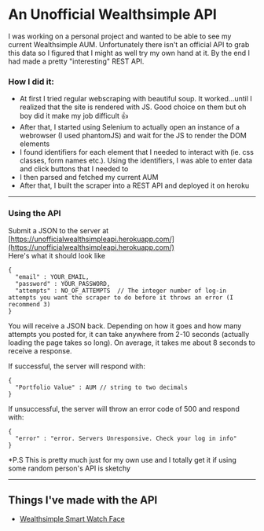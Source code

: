 # An Unofficial Wealthsimple API

I was working on a personal project and wanted to be able to see my current Wealthsimple AUM. Unfortunately there isn't an official API to grab this data so I figured that I might as well try my own hand at it. By the end I had made a pretty "interesting" REST API.

### How I did it:
- At first I tried regular webscraping with beautiful soup. It worked...until I realized that the site is rendered with JS. Good choice on them but oh boy did it make my job difficult 👍
- After that, I started using Selenium to actually open an instance of a webrowser (I used phantomJS) and wait for the JS to render the DOM elements
- I found identifiers for each element that I needed to interact with (ie. css classes, form names etc.). Using the identifiers, I was able to enter data and click buttons that I needed to
- I then parsed and fetched my current AUM
- After that, I built the scraper into a REST API and deployed it on heroku 

---

### Using the API
Submit a JSON to the server at [https://unofficialwealthsimpleapi.herokuapp.com/](https://unofficialwealthsimpleapi.herokuapp.com/)   
Here's what it should look like
```
{
  "email" : YOUR_EMAIL,
  "password" : YOUR_PASSWORD,
  "attempts" : NO_OF_ATTEMPTS  // The integer number of log-in attempts you want the scraper to do before it throws an error (I recommend 3)
}
```

You will receive a JSON back. Depending on how it goes and how many attempts you posted for, it can take anywhere from 2-10 seconds (actually loading the page takes so long). On average, it takes me about 8 seconds to receive a response.


If successful, the server will respond with:
```
{
  "Portfolio Value" : AUM // string to two decimals
}
```

If unsuccessful, the server will throw an error code of 500 and respond with:
```
{
  "error" : "error. Servers Unresponsive. Check your log in info"
}
```

*P.S This is pretty much just for my own use and I totally get it if using some random person's API is sketchy

---
   
## Things I've made with the API
- [Wealthsimple Smart Watch Face](https://github.com/Jspsun/WealthsimpleWear)
